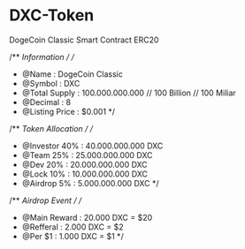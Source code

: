 # DXC-Token
DogeCoin Classic Smart Contract ERC20

/** *Information */
/**
  * @Name	         : DogeCoin Classic
  * @Symbol        : DXC
  * @Total Supply	 : 100.000.000.000 // 100 Billion // 100 Miliar
  * @Decimal       : 8
  * @Listing Price : $0.001
*/

/** *Token Allocation */
/** 
  * @Investor 40% : 40.000.000.000 DXC
  * @Team     25% : 25.000.000.000 DXC
  * @Dev	     20% : 20.000.000.000 DXC
  * @Lock     10% : 10.000.000.000 DXC
  * @Airdrop   5% :  5.000.000.000 DXC
*/

/** *Airdrop Event */
/** 
  * @Main Reward : 20.000 DXC = $20
  * @Refferal    :  2.000 DXC = $2
  * @Per $1      :  1.000 DXC = $1
*/

